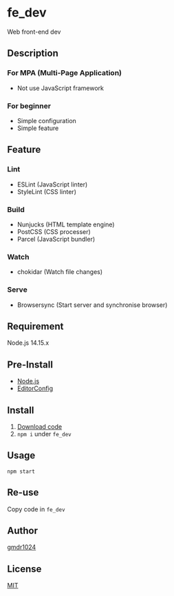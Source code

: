 # fe_dev
Web front-end dev

## Description
### For MPA (Multi-Page Application)
- Not use JavaScript framework
### For beginner
- Simple configuration
- Simple feature

## Feature
### Lint
- ESLint (JavaScript linter)
- StyleLint (CSS linter)
### Build
- Nunjucks (HTML template engine)
- PostCSS (CSS processer)
- Parcel (JavaScript bundler)
### Watch
- chokidar (Watch file changes)
### Serve
- Browsersync (Start server and synchronise browser)

## Requirement
Node.js 14.15.x

## Pre-Install
- [Node.js](https://nodejs.org/) 
- [EditorConfig](https://editorconfig.org/)

## Install
1. [Download code](https://github.com/gmdr1024/fe_dev/archive/main.zip)
2. `npm i` under `fe_dev`

## Usage
`npm start`

## Re-use
Copy code in `fe_dev`

## Author
[gmdr1024](https://github.com/gmdr1024)

## License
[MIT](https://github.com/gmdr1024/fe_dev/blob/main/LICENSE) 
